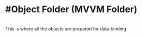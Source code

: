 ﻿<h1>#Object Folder (MVVM Folder)</h1>
<br>
This is where all the objects are prepared for data binding